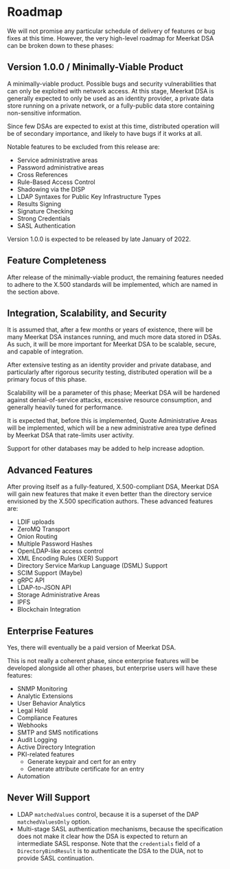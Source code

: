 # Roadmap

We will not promise any particular schedule of delivery of features or bug fixes
at this time. However, the very high-level roadmap for Meerkat DSA can be
broken down to these phases:

## Version 1.0.0 / Minimally-Viable Product

A minimally-viable product. Possible bugs and security vulnerabilities that
can only be exploited with network access. At this stage, Meerkat DSA is
generally expected to only be used as an identity provider, a private data store
running on a private network, or a fully-public data store containing
non-sensitive information.

Since few DSAs are expected to exist at this time, distributed operation will be
of secondary importance, and likely to have bugs if it works at all.

Notable features to be excluded from this release are:

- Service administrative areas
- Password administrative areas
- Cross References
- Rule-Based Access Control
- Shadowing via the DISP
- LDAP Syntaxes for Public Key Infrastructure Types
- Results Signing
- Signature Checking
- Strong Credentials
- SASL Authentication

Version 1.0.0 is expected to be released by late January of 2022.

## Feature Completeness

After release of the minimally-viable product, the remaining features needed to
adhere to the X.500 standards will be implemented, which are named in the
section above.

## Integration, Scalability, and Security

It is assumed that, after a few months or years of existence, there will be
many Meerkat DSA instances running, and much more data stored in DSAs. As such,
it will be more important for Meerkat DSA to be scalable, secure, and capable
of integration.

After extensive testing as an identity provider and private database, and
particularly after rigorous security testing, distributed operation will be
a primary focus of this phase.

Scalability will be a parameter of this phase; Meerkat DSA will be hardened
against denial-of-service attacks, excessive resource consumption, and generally
heavily tuned for performance.

It is expected that, before this is implemented, Quote Administrative Areas
will be implemented, which will be a new administrative area type defined by
Meerkat DSA that rate-limits user activity.

Support for other databases may be added to help increase adoption.

## Advanced Features

After proving itself as a fully-featured, X.500-compliant DSA, Meerkat DSA will
gain new features that make it even better than the directory service
envisioned by the X.500 specification authors. These advanced features are:

- LDIF uploads
- ZeroMQ Transport
- Onion Routing
- Multiple Password Hashes
- OpenLDAP-like access control
- XML Encoding Rules (XER) Support
- Directory Service Markup Language (DSML) Support
- SCIM Support (Maybe)
- gRPC API
- LDAP-to-JSON API
- Storage Administrative Areas
- IPFS
- Blockchain Integration

## Enterprise Features

Yes, there will eventually be a paid version of Meerkat DSA.

This is not really a coherent phase, since enterprise features will be developed
alongside all other phases, but enterprise users will have these features:

- SNMP Monitoring
- Analytic Extensions
- User Behavior Analytics
- Legal Hold
- Compliance Features
- Webhooks
- SMTP and SMS notifications
- Audit Logging
- Active Directory Integration
- PKI-related features
  - Generate keypair and cert for an entry
  - Generate attribute certificate for an entry
- Automation

## Never Will Support

- LDAP `matchedValues` control, because it is a superset of the DAP
  `matchedValuesOnly` option.
- Multi-stage SASL authentication mechanisms, because the specification does not
  make it clear how the DSA is expected to return an intermediate SASL response.
  Note that the `credentials` field of a `DirectoryBindResult` is to
  authenticate the DSA to the DUA, not to provide SASL continuation.
